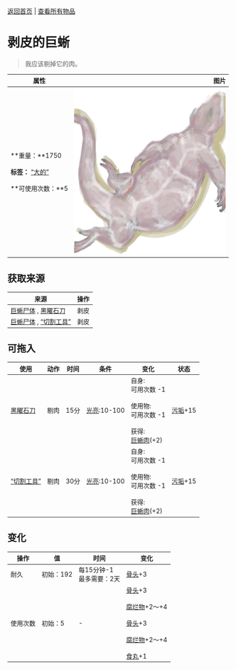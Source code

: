 [返回首页](index.md)   |  [查看所有物品](object.md)
# 剥皮的巨蜥  
> 我应该剔掉它的肉。  
  
  属性  |   图片   
 ----  |  ----:   
 **重量：**1750<br><br>**标签：**	[“大的”](tag_Large.md)<br><br>**可使用次数：**5  |  ![](Sprite/MonitorSkinned.png)   
  
## 获取来源  
来源  |  操作  
----  |  ----  
[巨蜥尸体](MonitorCarcass.md) , [黑曜石刀](KnifeObsidian.md)  |  剥皮  
[巨蜥尸体](MonitorCarcass.md) , [“切割工具”](tag_Cutter.md)  |  剥皮  
## 可拖入  
使用  |  动作  |  时间  |  条件  |  变化  |  状态  
----  |  ----  |  ----  |  ----  |  ----  |  ----  
[黑曜石刀](KnifeObsidian.md)  |  剔肉  |  15分  |  [光亮](Light.md):10-100  |  自身:<br>可用次数  -1<br><br>使用物:<br>可用次数  -1<br><br>获得:<br>[巨蜥肉](MonitorMeat.md)(+2)<br>  |  [污垢](Filth.md)+15  
[“切割工具”](tag_Cutter.md)  |  剔肉  |  30分  |  [光亮](Light.md):10-100  |  自身:<br>可用次数  -1<br><br>使用物:<br>可用次数  -1<br><br>获得:<br>[巨蜥肉](MonitorMeat.md)(+2)<br>  |  [污垢](Filth.md)+15  
## 变化  
操作  |  值  |  时间  |  变化  
----  |  ----  |  ----  |  ----  
耐久  |  初始：192  |  每15分钟-1<br>最多需要：2天  |  [骨头](Bones.md)+3   
使用次数  |  初始：5  |  -  |  [骨头](Bones.md)+3 <br><br>[腐烂物](RottenRemains.md)+2～+4 <br><br>[骨头](Bones.md)+3 <br><br>[腐烂物](RottenRemains.md)+2～+4 <br><br>[食丸](GastricPellet.md)+1   
